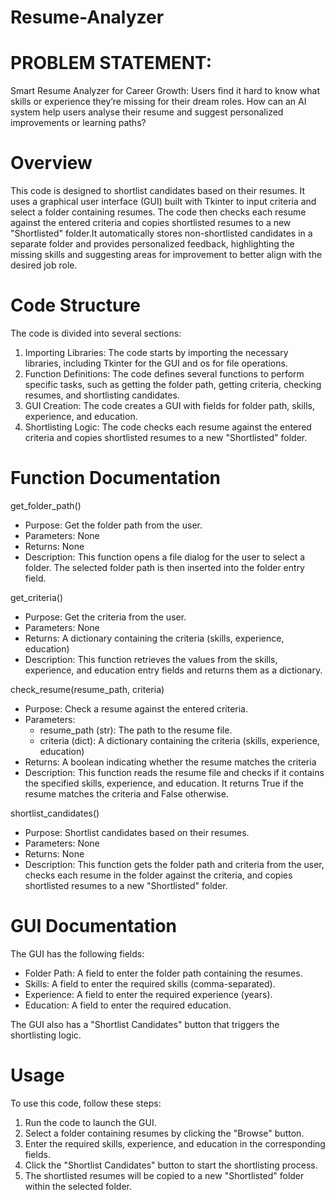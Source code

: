 # Resume-Analyzer
# PROBLEM STATEMENT:
Smart Resume Analyzer for Career Growth: Users find it hard to know what skills or experience they’re missing for their dream roles.
How can an AI system help users analyse their resume and suggest personalized improvements or learning paths?                                              

# Overview
This code is designed to shortlist candidates based on their resumes. It uses a graphical user interface (GUI) built with Tkinter to input criteria and select a folder containing resumes. The code then checks each resume against the entered criteria and copies shortlisted resumes to a new "Shortlisted" folder.It automatically stores non-shortlisted candidates in a separate folder and provides personalized feedback, highlighting the missing skills and suggesting areas for improvement to better align with the desired job role.

# Code Structure
The code is divided into several sections:

1. Importing Libraries: The code starts by importing the necessary libraries, including Tkinter for the GUI and os for file operations.
2. Function Definitions: The code defines several functions to perform specific tasks, such as getting the folder path, getting criteria, checking resumes, and shortlisting candidates.
3. GUI Creation: The code creates a GUI with fields for folder path, skills, experience, and education.
4. Shortlisting Logic: The code checks each resume against the entered criteria and copies shortlisted resumes to a new "Shortlisted" folder.

# Function Documentation
get_folder_path()
- Purpose: Get the folder path from the user.
- Parameters: None
- Returns: None
- Description: This function opens a file dialog for the user to select a folder. The selected folder path is then inserted into the folder entry field.

get_criteria()
- Purpose: Get the criteria from the user.
- Parameters: None
- Returns: A dictionary containing the criteria (skills, experience, education)
- Description: This function retrieves the values from the skills, experience, and education entry fields and returns them as a dictionary.

check_resume(resume_path, criteria)
- Purpose: Check a resume against the entered criteria.
- Parameters:
    - resume_path (str): The path to the resume file.
    - criteria (dict): A dictionary containing the criteria (skills, experience, education)
- Returns: A boolean indicating whether the resume matches the criteria
- Description: This function reads the resume file and checks if it contains the specified skills, experience, and education. It returns True if the resume matches the criteria and False otherwise.

shortlist_candidates()
- Purpose: Shortlist candidates based on their resumes.
- Parameters: None
- Returns: None
- Description: This function gets the folder path and criteria from the user, checks each resume in the folder against the criteria, and copies shortlisted resumes to a new "Shortlisted" folder.

# GUI Documentation
The GUI has the following fields:

- Folder Path: A field to enter the folder path containing the resumes.
- Skills: A field to enter the required skills (comma-separated).
- Experience: A field to enter the required experience (years).
- Education: A field to enter the required education.

The GUI also has a "Shortlist Candidates" button that triggers the shortlisting logic.

# Usage
To use this code, follow these steps:

1. Run the code to launch the GUI.
2. Select a folder containing resumes by clicking the "Browse" button.
3. Enter the required skills, experience, and education in the corresponding fields.
4. Click the "Shortlist Candidates" button to start the shortlisting process.
5. The shortlisted resumes will be copied to a new "Shortlisted" folder within the selected folder.
